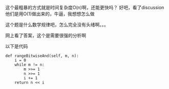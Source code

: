 这个最粗暴的方式就是时间复杂度O(n)啊，还能更快吗？ 好吧，看了discussion他们是用O(1)做出来的，牛逼，我想想怎么做

这个题是什么数学规律吧，怎么完全没有头绪啊。。。

网上看了答案，这个是需要很强的分析啊

以下是代码

```
def rangeBitwiseAnd(self, m, n):
    i = 0
    while m != n:
        m >>= 1
        n >>= 1
        i += 1
    return n << i
```

